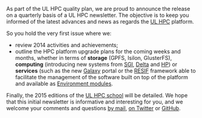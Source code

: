 As part of the UL HPC quality plan, we are proud to announce the release on a quarterly basis of a UL HPC newsletter. 
The objective is to keep you informed of the latest advances and news as regards the [UL HPC](http://hpc.uni.lu) platform.

So you hold the very first issue where we: 

* review 2014 activities and achievements;
* outline the HPC platform upgrade plans for the coming weeks and months, whether in terms of **storage** (GPFS, Isilon, GlusterFS), **computing** (introducing new systems from [SGI](https://www.sgi.com/products/servers/uv/uv_2000_20.html), [Delta](http://www.deltacomputer.com/d88x-m8-bi.html) and [HP](http://www8.hp.com/us/en/products/servers/moonshot/)) or **services** (such as the new [Galaxy](https://usegalaxy.org/) portal or the [RESIF](https://github.com/ULHPC/resif) framework able to facilitate the management of the software built on top of the platform and available as [Environment modules](http://modules.sourceforge.net/).

Finally, the 2015 editions of the [UL HPC school](https://hpc.uni.lu/hpc-school/) will be detailed.
We hope that this initial newsletter is informative and interesting for you, and we welcome your comments and questions [by mail](mailto:hpc-sysadmins@uni.lu), [on Twitter](https://twitter.com/ULHPC) or [GitHub](https://github.com/ULHPC/documents/issues).
<!---
Would you have any comment, the \LaTeX\ sources of this newsletter are available on [Github](https://github.com/ULHPC/documents/tree/master/newsletters/2015/issue-01/src).
-->
